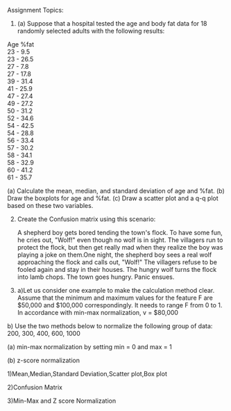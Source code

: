 Assignment Topics: 

01. (a) Suppose that a hospital tested the age and body fat data for 18 randomly selected adults
with the following results:

Age       %fat    
 23   -   9.5  
 23   -   26.5   
 27   -   7.8   
 27   -   17.8  
 39   -   31.4    
 41   -   25.9   
 47   -   27.4   
 49   -   27.2    
 50   -   31.2   
 52   -   34.6    
 54   -   42.5    
 54   -   28.8   
 56   -   33.4   
 57   -   30.2   
 58   -   34.1    
 58   -   32.9   
 60   -   41.2    
 61   -   35.7  
 
(a) Calculate the mean, median, and standard deviation of age and %fat.
(b) Draw the boxplots for age and %fat.
(c) Draw a scatter plot and a q-q plot based on these two variables.

2. Create the Confusion matrix using this scenario:

      A shepherd boy gets bored tending the town's flock. To have some fun, he cries out, "Wolf!" even though no wolf is in sight. The villagers run to protect the flock, but then get really mad when they realize the boy was playing a joke on them.One night, the shepherd boy sees a real wolf approaching the flock and calls out, "Wolf!" The villagers refuse to be fooled again and stay in their houses. The hungry wolf turns the flock into lamb chops. The town goes hungry. Panic ensues.

3. a)Let us consider one example to make the calculation method clear. Assume that the minimum and maximum values for the feature F are $50,000 and $100,000 correspondingly. It needs to range F from 0 to 1. In accordance with min-max normalization, v = $80,000

b) Use the two methods below to normalize the following group of data: 200, 300, 400, 600, 1000

 (a) min-max normalization by setting min = 0 and max = 1
 
 (b) z-score normalization


1)Mean,Median,Standard Deviation,Scatter plot,Box plot

2)Confusion Matrix

3)Min-Max and Z score Normalization
